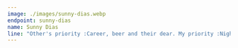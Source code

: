 ```yaml
---
image: ./images/sunny-dias.webp
endpoint: sunny-dias
name: Sunny Dias
line: "Other's priority :Career, beer and their dear. My priority :Night sleep, afternoon sleep and train sleep."
---
```

